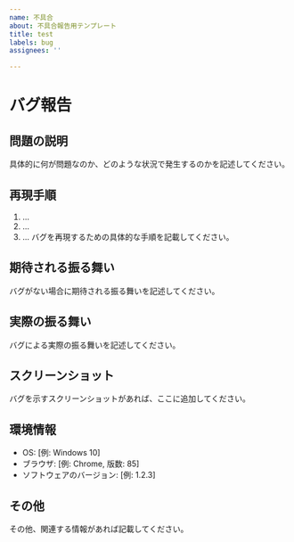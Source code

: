 ```yaml
---
name: 不具合
about: 不具合報告用テンプレート
title: test
labels: bug
assignees: ''

---
```


# バグ報告

## 問題の説明
具体的に何が問題なのか、どのような状況で発生するのかを記述してください。

## 再現手順
1. ...
2. ...
3. ...
バグを再現するための具体的な手順を記載してください。

## 期待される振る舞い
バグがない場合に期待される振る舞いを記述してください。

## 実際の振る舞い
バグによる実際の振る舞いを記述してください。

## スクリーンショット
バグを示すスクリーンショットがあれば、ここに追加してください。

## 環境情報
- OS: [例: Windows 10]
- ブラウザ: [例: Chrome, 版数: 85]
- ソフトウェアのバージョン: [例: 1.2.3]

## その他
その他、関連する情報があれば記載してください。
